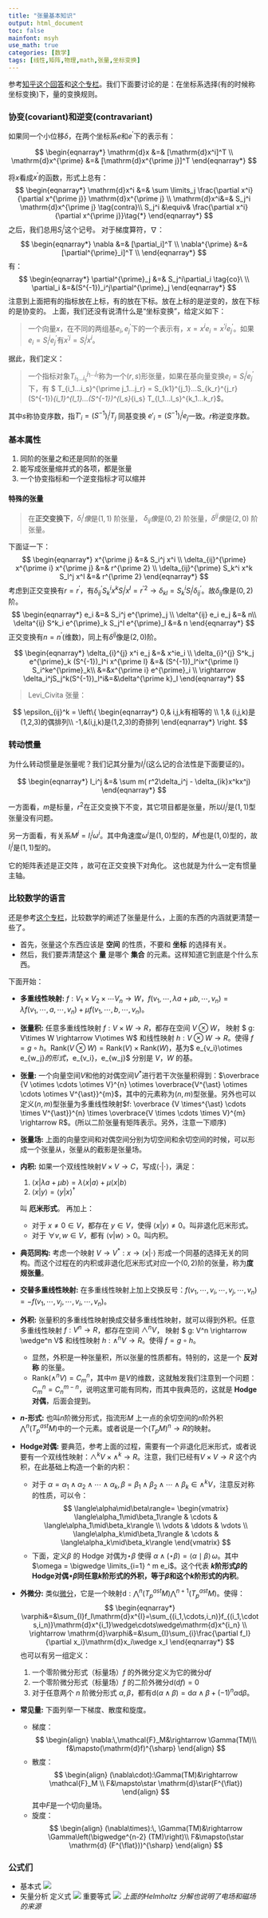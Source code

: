 ```yaml
---
title: "张量基本知识"
output: html_document
toc: false
mainfont: msyh
use_math: true
categories: [数学]
tags: [线性,矩阵,物理,math,张量,坐标变换]
---
```

<meta http-equiv='Content-Type' content='text/html; charset=utf-8' />

参考[知乎这个回答](https://www.zhihu.com/question/20695804/answer/264610759)和[这个专栏](https://zhuanlan.zhihu.com/p/55143294)。我们下面要讨论的是：在坐标系选择(有的时候称坐标变换)下，量的变换规则。
### 协变(covariant)和逆变(contravariant)
如果同一个小位移$\delta$，在两个坐标系$e$和$e^{\prime}$下的表示有：

$$
\begin{eqnarray*}
\mathrm{d}x &=& [\mathrm{d}x^i]^T \\
\mathrm{d}x^{\prime} &=&  [\mathrm{d}x^{\prime j}]^T
\end{eqnarray*}
$$

将$x$看成$x^{\prime}$的函数，形式上总有：
$$
\begin{eqnarray*}
\mathrm{d}x^i &=& \sum \limits_j \frac{\partial x^i}{\partial x^{\prime j}} \mathrm{d}x^{\prime j} \\
\mathrm{d}x^i&=& S_j^i \mathrm{d}x^{\prime j} \tag{contra}\\
S_j^i  &\equiv& \frac{\partial x^i}{\partial x^{\prime j}}\tag{*}
\end{eqnarray*}
$$
之后，我们总用$S_j^i$这个记号。
对于梯度算符，$\nabla$：
$$
\begin{eqnarray*}
\nabla &=& [\partial_i]^T \\
\nabla^{\prime} &=& [\partial^{\prime}_i]^T \\
\end{eqnarray*}
$$
有：
$$
\begin{eqnarray*}
\partial^{\prime}_j &=& S_j^i\partial_i \tag{co}\  \\
\partial_i &=&(S^{-1})_i^j\partial^{\prime}_j
\end{eqnarray*}
$$
注意到上面把有的指标放在上标，有的放在下标。放在上标的是逆变的，放在下标的是协变的。
上面，我们还没有说清什么是“坐标变换”，给定义如下：
> 一个向量$x$，在不同的两组基$e_i, e^{\prime}_j$下的一个表示有，$x=x^ie_i = x^{\prime j} e^{\prime}_j$。如果$e_i = S_i^j e^{\prime}_j$有$x^{\prime j} = S_i^j x^i$。

据此，我们定义：
> 一个指标对象$T_{i_1...i_s}^{j_1...j_r}$称为一个$(r,s)$形张量，如果在基向量变换$e_i = S_i^j e_j^{\prime}$下，有 $ T_{i_1...i_s}^{\prime j_1...j_r} = S_{k1}^{j_1}...S_{k_r}^{j_r}(S^{-1})_{i_1}^{l_1}...(S^{-1})^{l_s}_{i_s} T_{l_1...l_s}^{k_1...k_r}$。

其中$s$称协变序数，指$T'_i = (S^{-1})^j_iT_j$ 同基变换 $e'_i = (S^{-1})^j_ie_j$一致。$r$称逆变序数。

### 基本属性
1. 同阶的张量之和还是同阶的张量
2. 能写成张量缩并式的各项，都是张量
3. 一个协变指标和一个逆变指标才可以缩并

#### 特殊的张量
> 在**正交变换下**，$\delta_i^j$*像*是$(1,1)$ 阶张量， $\delta_{ij}$*像*是$(0,2)$ 阶张量，$\delta^{ij}$*像*是$(2,0)$ 阶张量。

下面证一下：
$$
\begin{eqnarray*}
x^{\prime j} &=& S_i^j x^i \\
\delta_{ij}^{\prime} x^{\prime i} x^{\prime j} &=& r^{\prime 2} \\
\delta_{ij}^{\prime} S_k^i x^k S_l^j x^l &=& r^{\prime 2}
\end{eqnarray*}
$$
考虑到正交变换有$r = r^{\prime}$，有$\delta_{ij}^{\prime} S_k^i x^k S_l^j x^l = r^{\prime 2} \rightarrow \delta_{kl} = S_k^iS_l^j\delta_{ij}^{\prime}$。故$\delta_{ij}$像是$(0,2)$阶。
$$
\begin{eqnarray*}
e_i &=& S_i^j e^{\prime}_j \\
\delta^{ij} e_i e_j &=& n\\
\delta^{ij} S^k_i e^{\prime}_k S_j^l e^{\prime}_l &=& n
\end{eqnarray*}
$$
正交变换有$n=n^{\prime}$(维数)，同上有$\delta^{ij}$像是$(2,0)$阶。

$$
\begin{eqnarray*}
\delta_{i}^{j} x^i e_j &=& x^ie_i \\
\delta_{i}^{j} S^k_j e^{\prime}_k (S^{-1})_l^i x^{\prime l} &=& (S^{-1})_l^ix^{\prime l} S_i^ke^{\prime}_k\\
&=&x^{\prime i} e^{\prime}_i \\
\rightarrow \delta_i^jS_j^k(S^{-1})_l^i&=&\delta^{\prime k}_l
\end{eqnarray*}
$$

> Levi_Civita 张量：

$$
\epsilon_{ij}^k = \left\{
\begin{eqnarray*}
0,& i,j,k有相等的 \\
1,& (i,j,k)是(1,2,3)的偶排列\\
-1,&(i,j,k)是(1,2,3)的奇排列
\end{eqnarray*}
\right.
$$

### 转动惯量
为什么转动惯量是张量呢？我们记其分量为$I_i^j$(这么记的合法性是下面要证的)。

$$
\begin{eqnarray*}
I_i^j &=& \sum m( r^2\delta_i^j - \delta_{ik}x^kx^j)
\end{eqnarray*}
$$

一方面看，$m$是标量，$r^2$在正交变换下不变，其它项目都是张量，所以$I_i^j$是$(1,1)$型张量没有问题。

另一方面看，有关系$M^j = I_i^j \omega^i$。其中角速度$\omega^i$是$(1,0)$型的，$M^j$也是$(1,0)$型的，故$I_i^j$是$(1,1)$型的。

它的矩阵表述是正交阵 ，故可在正交变换下对角化。 这也就是为什么一定有惯量主轴。


### 比较数学的语言
还是参考[这个专栏](https://zhuanlan.zhihu.com/p/629852598)，比较数学的阐述了张量是什么，上面的东西的内涵就更清楚一些了。

* 首先，张量这个东西应该是 **空间** 的性质，不要和 **坐标** 的选择有关。
* 然后，我们要弄清楚这个 **量** 是哪个 **集合** 的元素。这样知道它到底是个什么东西。

下面开始：

* **多重线性映射:** $f: V_1\times V_2 \times \cdots V_n \rightarrow W$，$f(v_1,\cdots,\lambda a + \mu b,\cdots,v_n) = \lambda f(v_1,\cdots, a ,\cdots,v_n) + \mu f(v_1,\cdots, b ,\cdots,v_n)$。

* **张量积:** 任意多重线性映射 $f: V \times W \rightarrow R$，都存在空间 $V \otimes W$， 映射 $ g: V\times W \rightarrow V\otimes W$ 和线性映射 $h: V\otimes W \rightarrow R$。使得 $f = g \circ h$。$\mathrm{Rank}(V \otimes W) = \mathrm{Rank}(V) \times \mathrm{Rank}(W)$，基为$ e_{v_i}\otimes e_{w_j}$的形式，$e_{v_i}，e_{w_j}$ 分别是 $V，W$ 的基。

* **张量:** 一个向量空间$V$和他的对偶空间$V^{\ast}$进行若干次张量积得到：$\overbrace {V \otimes \cdots \otimes V}^{n} \otimes \overbrace{V^{\ast} \otimes \cdots \otimes V^{\ast}}^{m}$，其中的元素称为$(n,m)$型张量。另外也可以定义$(n,m)$型张量为多重线性映射$f: \overbrace {V \times^{\ast} \cdots \times V^{\ast}}^{n} \times \overbrace{V \times \cdots \times V}^{m} \rightarrow R$。(所以二阶张量有矩阵表示。另外，注意一下顺序)

* **张量场:** 上面的向量空间和对偶空间分别为切空间和余切空间的时候，可以形成一个张量从，张量从的截影是张量场。

* <a name="内积"></a>**内积:** 如果一个双线性映射$V\times V \rightarrow C$，写成$\langle \cdot \vert \cdot \rangle$，满足：
  1. $\langle x \vert \lambda a +\mu b \rangle = \lambda \langle x \vert a \rangle + \mu \langle x \vert b \rangle$
  2. $\langle x \vert y \rangle = \langle y \vert x \rangle^{\dagger}$
  
  叫 **厄米形式**。 再加上：
  - 对于 $x \ne 0 \in V$，都存在 $y \in V$，使得 $\langle x \vert y \rangle \ne 0$。叫非退化厄米形式。
  - 对于 $\forall v,w \in V$，都有 $\langle v \vert w \rangle > 0$。叫内积。

* <a name="典范同构"></a> **典范同构:** 考虑一个映射 $V \rightarrow V^{\ast}: x \rightarrow \langle x \vert \cdot \rangle$ 形成一个同基的选择无关的同构。而这个过程在的内积或非退化厄米形式对应一个$(0,2)$阶的张量，称为**度规张量**。 

* **交替多重线性映射:** 在多重线性映射上加上交换反号：$f(v_1,\cdots, v_i,\cdots,v_j,\cdots,v_n) = -f(v_1, \cdots, v_j, \cdots, v_i, \cdots, v_n)$。

* **外积:** 张量积的多重线性映射换成交替多重线性映射，就可以得到外积。任意多重线性映射 $f: V^n \rightarrow R$，都存在空间 $\wedge^n V$， 映射 $ g: V^n \rightarrow \wedge^n V$ 和线性映射 $h: \wedge^n V \rightarrow R$。使得 $f = g \circ h$。
  * 显然，外积是一种张量积，所以张量的性质都有。特别的，这是一个 **反对称** 的张量。
  * $\mathrm{Rank}(\wedge^n V) = C_m^n$，其中$m$ 是$V$的维数，这就触发我们注意到一个问题：$C_m^n = C_n^{m-n}$，说明这里可能有同构，而其中我典范的，这就是 **Hodge对偶**，后面会提到。

* **<a name="n形式"></a>$n$-形式:** 也叫$n$阶微分形式，指流形$M$ 上一点的余切空间的$n$阶外积 $\bigwedge^n (T^{ast}_pM)$中的一个元素。或者说是一个$(T_pM)^n \rightarrow R$的映射。

* **<a name="hodge对偶"></a>Hodge对偶:** 要典范，参考上面的过程，需要有一个非退化厄米形式，或者说要有一个双线性映射：$\wedge^k V \times \wedge^k \rightarrow R$。注意，我们已经有$V \times V \rightarrow R$ 这个内积，在此基础上构造一个新的内积：
  * 对于 $\alpha = \alpha_1\wedge\alpha_2\wedge\cdots\wedge\alpha_k, \beta = \beta_1\wedge\beta_2\wedge\cdots\wedge\beta_k \in \wedge^k V$，注意反对称的性质，可以令：
	$$
	\langle\alpha\mid\beta\rangle= \begin{vmatrix} \langle\alpha_1\mid\beta_1\rangle & \cdots & \langle\alpha_1\mid\beta_k\rangle \\ \vdots & \ddots & \vdots \\ \langle\alpha_k\mid\beta_1\rangle & \cdots & \langle\alpha_k\mid\beta_k\rangle \end{vmatrix}
	$$
  * 下面，定义$\beta$ 的 Hodge 对偶为$\star\beta$ 使得 $\alpha \wedge (\star\beta)=\langle\alpha\mid\beta\rangle \,\omega$。其中$\omega = \bigwedge \limits_{i=1} ^ m e_i$。这个代表 **$k$阶形式$\beta$的Hodge对偶$\star\beta$同任意$k$阶形式的外积，等于$\beta$和这个$k$阶形式的内积**。
  

* **外微分:** 类似[微分](./切向量#微分)，它是一个映射$\mathrm{d} : \bigwedge^n (T^{ast}_pM) \bigwedge^{n+1} (T^{ast}_pM)$。使得：
	$$
	\begin{eqnarray*}
	\varphi&=&\sum_{I}f_I\mathrm{d}x^{I}=\sum_{(i_1,\cdots,i_n)}f_{(i_1,\cdots,i_n)}\mathrm{d}x^{i_1}\wedge\cdots\wedge\mathrm{d}x^{i_n} \\
	\rightarrow \mathrm{d}\varphi&=&\sum_{I}\sum_{i}\frac{\partial f_I}{\partial x_i}\mathrm{d}x_i\wedge x_I
	\end{eqnarray*}
	$$
  也可以有另一组定义：
  1. 一个零阶微分形式（标量场）$f$ 的外微分定义为它的微分$\mathrm{d} f$ 
  2. 一个零阶微分形式（标量场）$f$ 的二阶外微分$\mathrm{d}(\mathrm{d} f) = 0$ 
  3. 对于任意两个 $n$ 阶微分形式 $\alpha,\beta$，都有$\mathrm{d}(\alpha \wedge \beta) = \mathrm{d} \alpha \wedge \beta + (-1)^n \alpha \mathrm{d}\beta$。

* **常见量:** 下面列举一下梯度、散度和旋度。
  * 梯度：
  $$
  \begin{align} \nabla:\,\mathcal{F}_M&\rightarrow \Gamma(TM)\\ f&\mapsto(\mathrm{d}f)^{\sharp} \end{align}
  $$
  * 散度：
  $$
  \begin{align} (\nabla\cdot):\Gamma(TM)&\rightarrow \mathcal{F}_M \\ F&\mapsto\star \mathrm{d}\star(F^{\flat}) \end{align}
  $$
  其中$F$是一个切向量场。
  * 旋度：
  $$
  \begin{align} (\nabla\times):\, \Gamma(TM)&\rightarrow  \Gamma\left(\bigwedge^{n-2} (TM)\right)\\   F&\mapsto(\star \mathrm{d} (F^{\flat}))^{\sharp} \end{align}
  $$



### 公式们
* 基本式
	![](./img/1657172445.png)
* 矢量分析
	定义式
	![](./img/1657172463.png)
	重要等式
	![](./img/1657172482.png)
	*上面的Helmholtz 分解也说明了电场和磁场的来源*
